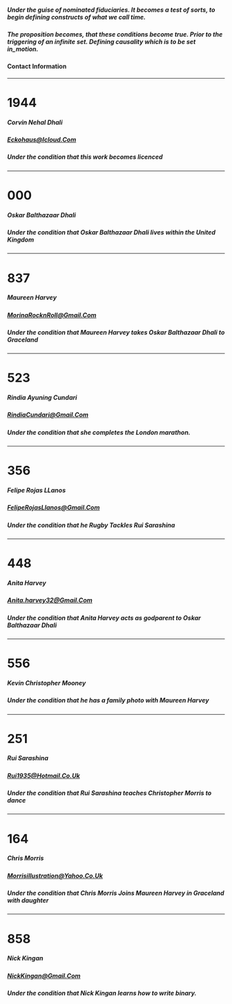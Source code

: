 
##### Under the guise of nominated fiduciaries. It becomes a test of sorts, to begin defining constructs of what we call time. 
##### The proposition becomes, that these conditions become true. Prior to the triggering of an infinite set. Defining causality which is to be set in_motion.


#### Contact Information 
---
# 1944
##### Corvin Nehal Dhali
##### Eckohaus@Icloud.Com
##### Under the condition that this work becomes licenced

---
# 000
##### Oskar Balthazaar Dhali
##### Under the condition that Oskar Balthazaar Dhali lives within the United Kingdom

---
# 837
##### Maureen Harvey
##### MorinaRocknRoll@Gmail.Com
##### Under the condition that Maureen Harvey takes Oskar Balthazaar Dhali to Graceland

---
# 523
##### Rindia Ayuning Cundari
##### RindiaCundari@Gmail.Com
##### Under the condition that she completes the London marathon.

---
# 356
##### Felipe Rojas LLanos
##### FelipeRojasLlanos@Gmail.Com
##### Under the condition that he Rugby Tackles Rui Sarashina 


---
# 448
##### Anita Harvey
##### Anita.harvey32@Gmail.Com
##### Under the condition that Anita Harvey acts as godparent to Oskar Balthazaar Dhali

---

# 556
##### Kevin Christopher Mooney
##### Under the condition that he has a family photo with Maureen Harvey

---
# 251
##### Rui Sarashina
##### Rui1935@Hotmail.Co.Uk
##### Under the condition that Rui Sarashina teaches Christopher Morris to dance

---
# 164
##### Chris Morris 
##### Morrisillustration@Yahoo.Co.Uk
##### Under the condition that Chris Morris Joins Maureen Harvey in Graceland with daughter

---
# 858
##### Nick Kingan
##### NickKingan@Gmail.Com
##### Under the condition that Nick Kingan learns how to write binary.

